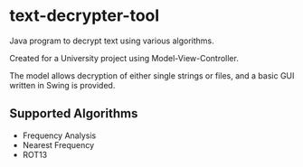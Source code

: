 # text-decrypter-tool
Java program to decrypt text using various algorithms.

Created for a University project using Model-View-Controller.

The model allows decryption of either single strings or files, and a basic GUI written in Swing is provided.

## Supported Algorithms
- Frequency Analysis
- Nearest Frequency
- ROT13
